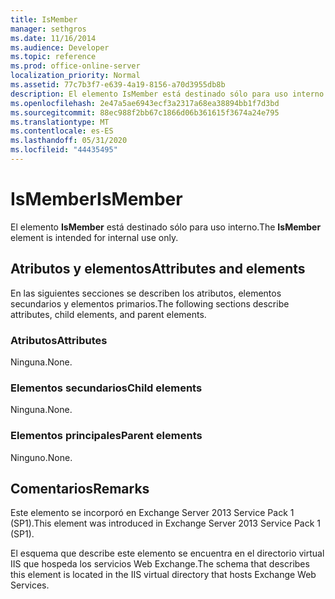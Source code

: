 ```yaml
---
title: IsMember
manager: sethgros
ms.date: 11/16/2014
ms.audience: Developer
ms.topic: reference
ms.prod: office-online-server
localization_priority: Normal
ms.assetid: 77c7b3f7-e639-4a19-8156-a70d3955db8b
description: El elemento IsMember está destinado sólo para uso interno.
ms.openlocfilehash: 2e47a5ae6943ecf3a2317a68ea38894bb1f7d3bd
ms.sourcegitcommit: 88ec988f2bb67c1866d06b361615f3674a24e795
ms.translationtype: MT
ms.contentlocale: es-ES
ms.lasthandoff: 05/31/2020
ms.locfileid: "44435495"
---
```

# <a name="ismember"></a><span data-ttu-id="ec559-103">IsMember</span><span class="sxs-lookup"><span data-stu-id="ec559-103">IsMember</span></span>

<span data-ttu-id="ec559-104">El elemento **IsMember** está destinado sólo para uso interno.</span><span class="sxs-lookup"><span data-stu-id="ec559-104">The **IsMember** element is intended for internal use only.</span></span> 

## <a name="attributes-and-elements"></a><span data-ttu-id="ec559-105">Atributos y elementos</span><span class="sxs-lookup"><span data-stu-id="ec559-105">Attributes and elements</span></span>

<span data-ttu-id="ec559-106">En las siguientes secciones se describen los atributos, elementos secundarios y elementos primarios.</span><span class="sxs-lookup"><span data-stu-id="ec559-106">The following sections describe attributes, child elements, and parent elements.</span></span>
  
### <a name="attributes"></a><span data-ttu-id="ec559-107">Atributos</span><span class="sxs-lookup"><span data-stu-id="ec559-107">Attributes</span></span>

<span data-ttu-id="ec559-108">Ninguna.</span><span class="sxs-lookup"><span data-stu-id="ec559-108">None.</span></span>
  
### <a name="child-elements"></a><span data-ttu-id="ec559-109">Elementos secundarios</span><span class="sxs-lookup"><span data-stu-id="ec559-109">Child elements</span></span>

<span data-ttu-id="ec559-110">Ninguna.</span><span class="sxs-lookup"><span data-stu-id="ec559-110">None.</span></span>
  
### <a name="parent-elements"></a><span data-ttu-id="ec559-111">Elementos principales</span><span class="sxs-lookup"><span data-stu-id="ec559-111">Parent elements</span></span>

<span data-ttu-id="ec559-112">Ninguno.</span><span class="sxs-lookup"><span data-stu-id="ec559-112">None.</span></span>
  
## <a name="remarks"></a><span data-ttu-id="ec559-113">Comentarios</span><span class="sxs-lookup"><span data-stu-id="ec559-113">Remarks</span></span>

<span data-ttu-id="ec559-114">Este elemento se incorporó en Exchange Server 2013 Service Pack 1 (SP1).</span><span class="sxs-lookup"><span data-stu-id="ec559-114">This element was introduced in Exchange Server 2013 Service Pack 1 (SP1).</span></span>
  
<span data-ttu-id="ec559-115">El esquema que describe este elemento se encuentra en el directorio virtual IIS que hospeda los servicios Web Exchange.</span><span class="sxs-lookup"><span data-stu-id="ec559-115">The schema that describes this element is located in the IIS virtual directory that hosts Exchange Web Services.</span></span>
  

